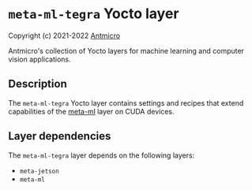 # `meta-ml-tegra` Yocto layer

Copyright (c) 2021-2022 [Antmicro](https://www.antmicro.com)

Antmicro's collection of Yocto layers for machine learning and computer vision applications.

## Description

The `meta-ml-tegra` Yocto layer contains settings and recipes that extend capabilities of the [meta-ml](../meta-ml) layer on CUDA devices.

## Layer dependencies

The `meta-ml-tegra` layer depends on the following layers:
* `meta-jetson`
* `meta-ml`
